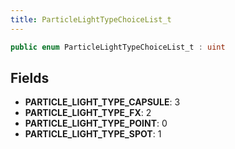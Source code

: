 ```yaml
---
title: ParticleLightTypeChoiceList_t
---
```


```csharp
public enum ParticleLightTypeChoiceList_t : uint
```

## Fields

- **PARTICLE_LIGHT_TYPE_CAPSULE**: 3
- **PARTICLE_LIGHT_TYPE_FX**: 2
- **PARTICLE_LIGHT_TYPE_POINT**: 0
- **PARTICLE_LIGHT_TYPE_SPOT**: 1

